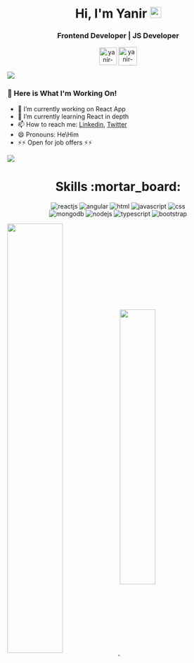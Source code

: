 
<h1 align="center">
     Hi, I'm Yanir <img src="https://raw.githubusercontent.com/verma-anushka/verma-anushka/master/gifs/wave.gif" width="25px">
</h1>
<h3 align="center">Frontend Developer | JS Developer</h3>
<p align="center">  
<a href=https://www.linkedin.com/in/yanirrot target="blank"><img align="center" src="https://user-images.githubusercontent.com/74010095/118392719-a1e2ee00-b643-11eb-8f57-aed31feded47.png" alt="yanir-rot" height="40" width="40" /></a>
<a href="mailto:rotyanir@gmail.com" target="blank"><img align="center" src="https://user-images.githubusercontent.com/74010095/118392791-07cf7580-b644-11eb-8d2a-f8b42b7c1656.png" alt="yanir-rot" height="42" width="42" /></a>
</p>    

<img src="https://img.icons8.com/nolan/64/google-code.png"/>

### :construction_worker: Here is What I'm Working On!  

- 🔭 I’m currently working on  React App
- 🌱 I’m currently learning React in depth 
- 📫 How to reach me: [Linkedin](https://www.linkedin.com/in/yanir-rot-1454621b0/), [Twitter](https://twitter.com/Yanir23324771)
- 😄 Pronouns: He\Him
- ⚡⚡ Open for job offers ⚡⚡

<img src="https://img.icons8.com/nolan/64/programming-flag.png"/>
<h1 align="center">
     Skills :mortar_board:</h1>

<p align="center">  
<img src="https://img.icons8.com/nolan/64/react-native.png" alt="reactjs"/>
<img src="https://img.icons8.com/nolan/64/angularjs.png" alt="angular"/>
<img src="https://img.icons8.com/nolan/64/html-5.png"  alt="html"/>   
<img src="https://img.icons8.com/nolan/64/js.png" alt="javascript"/>
<img src="https://img.icons8.com/nolan/64/css-filetype.png" alt="css"/>
 <br>
<img src="https://img.icons8.com/color/48/000000/mongodb.png" alt="mongodb"/>
<img src="https://img.icons8.com/color/48/000000/nodejs.png" alt="nodejs"/>
<img src="https://img.icons8.com/color/48/000000/typescript.png" alt="typescript"/>
<img src="https://img.icons8.com/color/48/000000/bootstrap.png" alt="bootstrap"/>
     
     
</p>
<a href="https://github.com/anuraghazra/convoychat" >
  <img align="center" src="https://github-readme-stats.vercel.app/api?username=Yanir-R&show_icons=true&theme=material-palenight&layout=compact&line_height=20" width="50%"  />
</a>
<a href="https://github.com/anuraghazra/github-readme-stats">
  <img align="center" src="https://github-readme-stats.vercel.app/api/top-langs/?username=Yanir-R&theme=material-palenight&layout=compact" width="40%"  />
</a>

